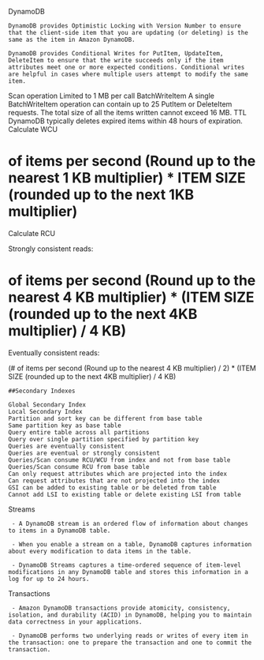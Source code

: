 DynamoDB

    DynamoDB provides Optimistic Locking with Version Number to ensure that the client-side item that you are updating (or deleting) is the same as the item in Amazon DynamoDB.

    DynamoDB provides Conditional Writes for PutItem, UpdateItem, DeleteItem to ensure that the write succeeds only if the item attributes meet one or more expected conditions. Conditional writes are helpful in cases where multiple users attempt to modify the same item.

  	 
Scan operation 	Limited to 1 MB per call
BatchWriteItem 	A single BatchWriteItem operation can contain up to 25 PutItem or DeleteItem requests. The total size of all the items written cannot exceed 16 MB.
TTL 	DynamoDB typically deletes expired items within 48 hours of expiration.
Calculate WCU

# of items per second (Round up to the nearest 1 KB multiplier) * ITEM SIZE (rounded up to the next 1KB multiplier)

Calculate RCU

Strongly consistent reads:

# of items per second (Round up to the nearest 4 KB multiplier) * (ITEM SIZE (rounded up to the next 4KB multiplier) / 4 KB)

Eventually consistent reads:

(# of items per second (Round up to the nearest 4 KB multiplier) / 2) * (ITEM SIZE (rounded up to the next 4KB multiplier) / 4 KB)

    ##Secondary Indexes

    Global Secondary Index 	                                              Local Secondary Index
    Partition and sort key can be different from base table 	          Same partition key as base table
    Query entire table across all partitions 	                          Query over single partition specified by partition key
    Queries are eventually consistent 	                                  Queries are eventual or strongly consistent
    Queries/Scan consume RCU/WCU from index and not from base table 	  Queries/Scan consume RCU from base table
    Can only request attributes which are projected into the index 	      Can request attributes that are not projected into the index
    GSI can be added to existing table or be deleted from table 	      Cannot add LSI to existing table or delete existing LSI from table

Streams

     - A DynamoDB stream is an ordered flow of information about changes to items in a DynamoDB table.

     - When you enable a stream on a table, DynamoDB captures information about every modification to data items in the table.

     - DynamoDB Streams captures a time-ordered sequence of item-level modifications in any DynamoDB table and stores this information in a log for up to 24 hours.

Transactions

     - Amazon DynamoDB transactions provide atomicity, consistency, isolation, and durability (ACID) in DynamoDB, helping you to maintain data correctness in your applications.

     - DynamoDB performs two underlying reads or writes of every item in the transaction: one to prepare the transaction and one to commit the transaction.
